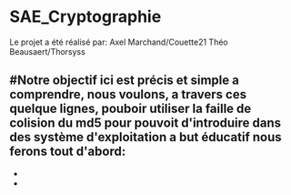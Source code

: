 # SAE_Cryptographie
Le projet a été réalisé par:
  Axel Marchand/Couette21
  Théo Beausaert/Thorsyss
  
#Notre objectif ici est précis et simple a comprendre, nous voulons, a travers ces quelque lignes, pouboir utiliser la faille de colision du md5 pour pouvoit d'introduire dans des système d'exploitation a but éducatif
nous ferons tout d'abord:
-
-
-

